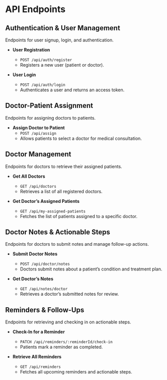 # API Endpoints

## Authentication & User Management

Endpoints for user signup, login, and authentication.

- **User Registration**

  - `POST /api/auth/register`
  - Registers a new user (patient or doctor).

- **User Login**
  - `POST /api/auth/login`
  - Authenticates a user and returns an access token.

## Doctor-Patient Assignment

Endpoints for assigning doctors to patients.

- **Assign Doctor to Patient**
  - `POST /api/assign`
  - Allows patients to select a doctor for medical consultation.

## Doctor Management

Endpoints for doctors to retrieve their assigned patients.

- **Get All Doctors**

  - `GET /api/doctors`
  - Retrieves a list of all registered doctors.

- **Get Doctor’s Assigned Patients**
  - `GET /api/my-assigned-patients`
  - Fetches the list of patients assigned to a specific doctor.

## Doctor Notes & Actionable Steps

Endpoints for doctors to submit notes and manage follow-up actions.

- **Submit Doctor Notes**

  - `POST /api/doctor/notes`
  - Doctors submit notes about a patient’s condition and treatment plan.

- **Get Doctor’s Notes**
  - `GET /api/notes/doctor`
  - Retrieves a doctor’s submitted notes for review.

## Reminders & Follow-Ups

Endpoints for retrieving and checking in on actionable steps.

- **Check-In for a Reminder**

  - `PATCH /api/reminders/:reminderId/check-in`
  - Patients mark a reminder as completed.

- **Retrieve All Reminders**
  - `GET /api/reminders`
  - Fetches all upcoming reminders and actionable steps.
